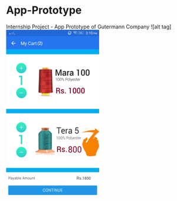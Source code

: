 # App-Prototype
Internship Project - App Prototype of Gutermann Company
![alt tag]<img src ="https://github.com/Govind-Yadav/App-Prototype/blob/master/Cart-Delete.png" width="50%" height="50%">
